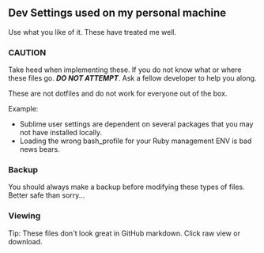 ## Dev Settings used on my personal machine
Use what you like of it. These have treated me well.

### CAUTION
Take heed when implementing these. If you do not know what or where these files go. **_DO NOT ATTEMPT_**. Ask a fellow developer to help you along.

These are not dotfiles and do not work for everyone out of the box.

Example:
  - Sublime user settings are dependent on several packages that you may not have installed locally.
  - Loading the wrong bash_profile for your Ruby management ENV is bad news bears.

### Backup
You should always make a backup before modifying these types of files. Better safe than sorry...

### Viewing
Tip: These files don't look great in GitHub markdown. Click raw view or download.
